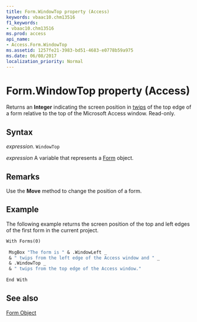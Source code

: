 ```yaml
---
title: Form.WindowTop property (Access)
keywords: vbaac10.chm13516
f1_keywords:
- vbaac10.chm13516
ms.prod: access
api_name:
- Access.Form.WindowTop
ms.assetid: 1257fe21-3983-bd51-4683-e0778b59a975
ms.date: 06/08/2017
localization_priority: Normal
---
```



# Form.WindowTop property (Access)

Returns an  **Integer** indicating the screen position in [twips](../language/glossary/vbe-glossary.md#twip) of the top edge of a form relative to the top of the Microsoft Access window. Read-only.


## Syntax

_expression_. `WindowTop`

_expression_ A variable that represents a [Form](Access.Form.md) object.


## Remarks

Use the  **Move** method to change the position of a form.


## Example

The following example returns the screen position of the top and left edges of the first form in the current project.


```vb
With Forms(0) 
 
 MsgBox "The form is " & .WindowLeft _ 
 & " twips from the left edge of the Access window and " _ 
 & .WindowTop _ 
 & " twips from the top edge of the Access window." 
 
End With 

```


## See also


[Form Object](Access.Form.md)

